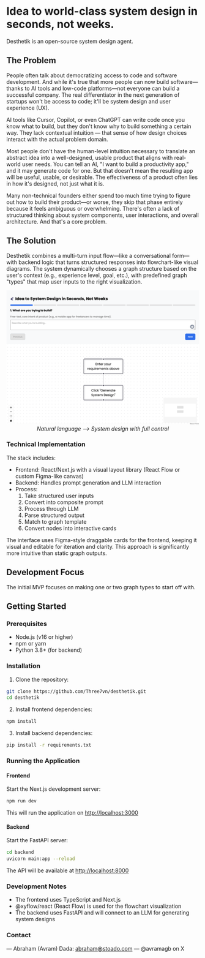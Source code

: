# Idea to world-class system design in seconds, not weeks.

Desthetik is an open-source system design agent.

## The Problem

People often talk about democratizing access to code and software development. And while it's true that more people can now build software—thanks to AI tools and low-code platforms—not everyone can build a successful company. The real differentiator in the next generation of startups won't be access to code; it'll be system design and user experience (UX).

AI tools like Cursor, Copilot, or even ChatGPT can write code once you know what to build, but they don't know why to build something a certain way. They lack contextual intuition — that sense of how design choices interact with the actual problem domain.

Most people don't have the human-level intuition necessary to translate an abstract idea into a well-designed, usable product that aligns with real-world user needs. You can tell an AI, "I want to build a productivity app," and it may generate code for one. But that doesn't mean the resulting app will be useful, usable, or desirable. The effectiveness of a product often lies in how it's designed, not just what it is.

Many non-technical founders either spend too much time trying to figure out how to build their product—or worse, they skip that phase entirely because it feels ambiguous or overwhelming. There's often a lack of structured thinking about system components, user interactions, and overall architecture. And that's a core problem.

## The Solution

Desthetik combines a multi-turn input flow—like a conversational form—with backend logic that turns structured responses into flowchart-like visual diagrams. The system dynamically chooses a graph structure based on the user's context (e.g., experience level, goal, etc.), with predefined graph "types" that map user inputs to the right visualization.

<p align="center">
  <img src="./Desthetik.png" alt="Desthetik system design screenshot" width="700" />
  <br />
  <em>Natural language --> System design with full control </em>
</p>

### Technical Implementation

The stack includes:
- Frontend: React/Next.js with a visual layout library (React Flow or custom Figma-like canvas)
- Backend: Handles prompt generation and LLM interaction
- Process:
  1. Take structured user inputs
  2. Convert into composite prompt
  3. Process through LLM
  4. Parse structured output
  5. Match to graph template
  6. Convert nodes into interactive cards

The interface uses Figma-style draggable cards for the frontend, keeping it visual and editable for iteration and clarity. This approach is significantly more intuitive than static graph outputs.

## Development Focus

The initial MVP focuses on making one or two graph types to start off with.

## Getting Started

### Prerequisites
- Node.js (v16 or higher)
- npm or yarn
- Python 3.8+ (for backend)

### Installation

1. Clone the repository:
```bash
git clone https://github.com/Three7vn/desthetik.git
cd desthetik
```

2. Install frontend dependencies:
```bash
npm install
```

3. Install backend dependencies:
```bash
pip install -r requirements.txt
```

### Running the Application

#### Frontend
Start the Next.js development server:
```bash
npm run dev
```
This will run the application on [http://localhost:3000](http://localhost:3000)

#### Backend
Start the FastAPI server:
```bash
cd backend
uvicorn main:app --reload
```
The API will be available at [http://localhost:8000](http://localhost:8000)

### Development Notes
- The frontend uses TypeScript and Next.js
- @xyflow/react (React Flow) is used for the flowchart visualization
- The backend uses FastAPI and will connect to an LLM for generating system designs


### Contact
— Abraham (Avram) Dada: abraham@stoado.com
— @avramagb on X

